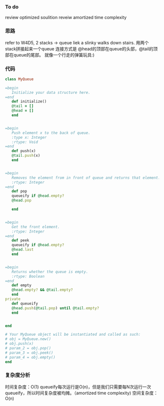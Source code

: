 ### To do 
review optimized soulition
reveiw amortized time complexity 
### 思路
refer to W4D5, 2 stacks -> queue liek a slinky walks down stairs.
用两个stack拼接起来一个queue
连接方式是 @head的顶部在queue的头部，@tail的顶部在queue的尾部。
就像一个行走的弹簧玩具:)
### 代码
 ``` Ruby
class MyQueue

=begin
    Initialize your data structure here.
=end
    def initialize()
    @tail = []
    @head = []
    end


=begin
    Push element x to the back of queue.
    :type x: Integer
    :rtype: Void
=end
    def push(x)
    @tail.push(x)
    end


=begin
    Removes the element from in front of queue and returns that element.
    :rtype: Integer
=end
    def pop
    queueify if @head.empty?
    @head.pop

    end


=begin
    Get the front element.
    :rtype: Integer
=end
    def peek
    queueify if @head.empty?
    @head.last
    end


=begin
    Returns whether the queue is empty.
    :rtype: Boolean
=end
    def empty
    @head.empty? && @tail.empty?
    end
private 
    def queueify
    @head.push(@tail.pop) until @tail.empty?
    end 


end

# Your MyQueue object will be instantiated and called as such:
# obj = MyQueue.new()
# obj.push(x)
# param_2 = obj.pop()
# param_3 = obj.peek()
# param_4 = obj.empty()
end 
```
### 复杂度分析
时间复杂度：O(1) 
queueify每次运行是O(n)，但是我们只需要每N次运行一次queueify，所以时间复杂度被均摊。（amortized time complexity)
空间复杂度：O(n) 

 